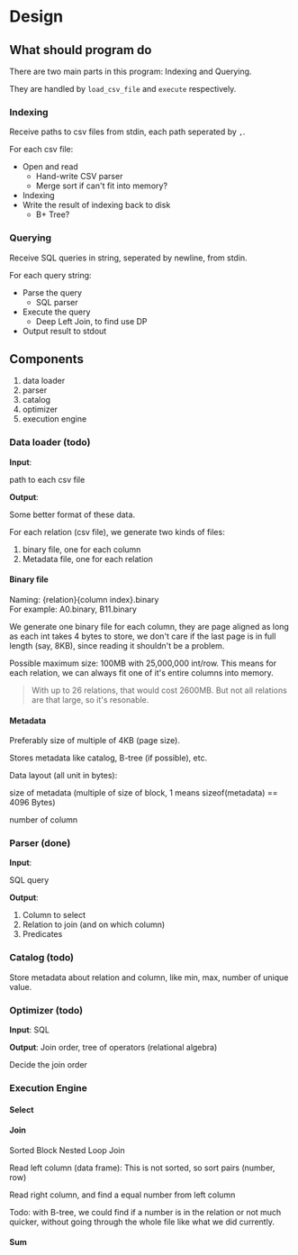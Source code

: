 # Design

## What should program do

There are two main parts in this program: Indexing and Querying.

They are handled by `load_csv_file` and `execute` respectively.

### Indexing

Receive paths to csv files from stdin, each path seperated by `,`.

For each csv file:

* Open and read
	* Hand-write CSV parser
	* Merge sort if can't fit into memory?
* Indexing
* Write the result of indexing back to disk
	* B+ Tree?

### Querying

Receive SQL queries in string, seperated by newline, from stdin.

For each query string:

* Parse the query
	* SQL parser
* Execute the query
	* Deep Left Join, to find use DP
* Output result to stdout

## Components

1. data loader
2. parser
3. catalog
4. optimizer
5. execution engine

### Data loader (todo)
**Input**: 

path to each csv file

**Output**:

Some better format of these data.

For each relation (csv file), we generate two kinds of files:
1. binary file, one for each column
2. Metadata file, one for each relation

#### Binary file

Naming: {relation}{column index}.binary  
For example: A0.binary, B11.binary

We generate one binary file for each column, they are page aligned as long as each int takes 4 bytes to store, we don't care if the last page is in full length (say, 8KB), since reading it shouldn't be a problem.

Possible maximum size: 100MB with 25,000,000 int/row. This means for each relation, we can always fit one of it's entire columns into memory. 

> With up to 26 relations, that would cost 2600MB. But not all relations are that large, so it's resonable.

#### Metadata

Preferably size of multiple of 4KB (page size).

Stores metadata like catalog, B-tree (if possible), etc.

Data layout (all unit in bytes):

size of metadata (multiple of size of block, 1 means sizeof(metadata) == 4096 Bytes)

number of column

### Parser (done)
**Input**: 

SQL query

**Output**:  

1. Column to select  
2. Relation to join (and on which column)  
3. Predicates

### Catalog (todo)

Store metadata about relation and column, like min, max, number of unique value.

### Optimizer (todo)

**Input**: SQL

**Output**: Join order, tree of operators (relational algebra)

Decide the join order

### Execution Engine

#### Select

#### Join 
Sorted Block Nested Loop Join

Read left column (data frame):
This is not sorted, so sort pairs (number, row)


Read right column, and find a equal number from left column 

Todo: with B-tree, we could find if a number is in the relation or not much quicker, without going through the whole file like what we did currently.

#### Sum